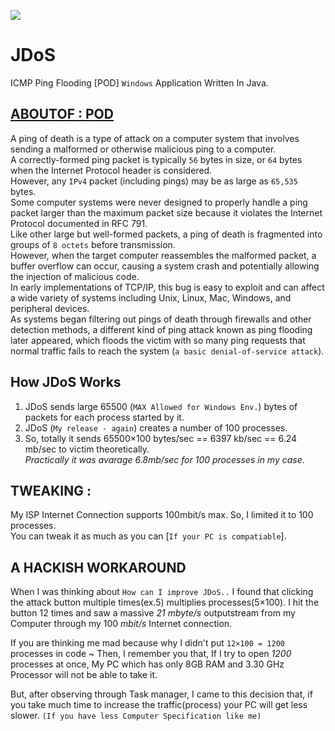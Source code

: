 ![](https://raw.githubusercontent.com/ExploiTR/JDoS/master/icon/e.ico)
# JDoS
ICMP Ping Flooding [POD] `Windows` Application Written In Java.

## [ABOUTOF : POD](https://en.wikipedia.org/wiki/Ping_of_death)  
A ping of death is a type of attack on a computer system that involves sending a malformed or otherwise malicious ping to a computer.  
A correctly-formed ping packet is typically `56` bytes in size, or `64` bytes when the Internet Protocol header is considered.  
However, any `IPv4` packet (including pings) may be as large as `65,535` bytes.  
Some computer systems were never designed to properly handle a ping packet larger than the maximum packet size because it violates the Internet Protocol documented in RFC 791.  
Like other large but well-formed packets, a ping of death is fragmented into groups of `8 octets` before transmission.  
However, when the target computer reassembles the malformed packet, a buffer overflow can occur, causing a system crash and potentially allowing the injection of malicious code.  
In early implementations of TCP/IP, this bug is easy to exploit and can affect a wide variety of systems including Unix, Linux, Mac, Windows, and peripheral devices.  
As systems began filtering out pings of death through firewalls and other detection methods, a different kind of ping attack known as ping flooding later appeared, which floods the victim with so many ping requests that normal traffic fails to reach the system (`a basic denial-of-service attack`).

## How JDoS Works
1. JDoS sends large 65500 (`MAX Allowed for Windows Env.`) bytes of packets for each process started by it.
2. JDoS (`My release - again`) creates a number of 100 processes.
3. So, totally it sends 65500×100 bytes/sec == 6397 kb/sec == 6.24 mb/sec to victim theoretically.  
  *Practically it was avarage 6.8mb/sec for 100 processes in my case*.

## TWEAKING :  
My ISP Internet Connection supports 100mbit/s max. So, I limited it to 100 processes.  
You can tweak it as much as you can [`If your PC is compatiable`].

## A HACKISH WORKAROUND
When I was thinking about `How can I improve JDoS..` I found that clicking the attack button multiple times(ex.5) multiplies processes(5×100). I hit the button 12 times and saw a massive *21 mbyte/s* outputstream from my Computer through my 100 *mbit/s* Internet connection.

If you are thinking me mad because why I didn't put `12×100 = 1200` processes in code ~ Then, I remember you that, If I try to open *1200* processes at once, My PC which has only 8GB RAM and 3.30 GHz Processor will not be able to take it.

But, after observing through Task manager, I came to this decision that, if you take much time to increase the traffic(process) your PC will get less slower. `(If you have less Computer Specification like me)`
